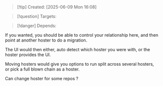 
>[!tip] Created: [2025-06-09 Mon 16:08]

>[!question] Targets: 

>[!danger] Depends: 

If you wanted, you should be able to control your relationship here, and then point at another hoster to do a migration.

The UI would then either, auto detect which hoster you were with, or the hoster provides the UI.

Moving hosters would give you options to run split across several hosters, or pick a full blown chain as a hoster.

Can change hoster for some repos ?